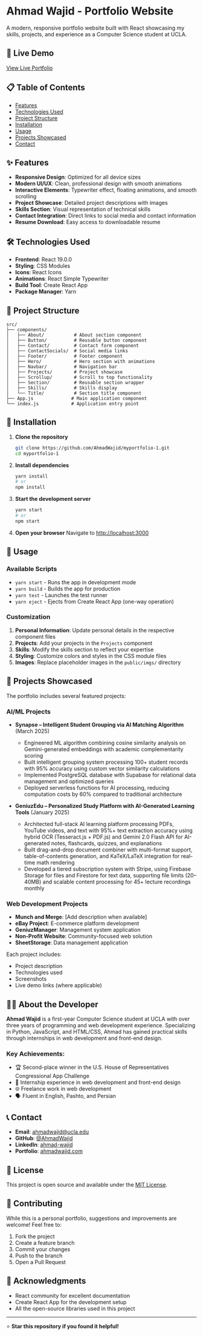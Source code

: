 # Ahmad Wajid - Portfolio Website

A modern, responsive portfolio website built with React showcasing my skills, projects, and experience as a Computer Science student at UCLA.

## 🚀 Live Demo

[View Live Portfolio](ahmadwajid.com)

## 📋 Table of Contents

- [Features](#features)
- [Technologies Used](#technologies-used)
- [Project Structure](#project-structure)
- [Installation](#installation)
- [Usage](#usage)
- [Projects Showcased](#projects-showcased)
- [Contact](#contact)

## ✨ Features

- **Responsive Design**: Optimized for all device sizes
- **Modern UI/UX**: Clean, professional design with smooth animations
- **Interactive Elements**: Typewriter effect, floating animations, and smooth scrolling
- **Project Showcase**: Detailed project descriptions with images
- **Skills Section**: Visual representation of technical skills
- **Contact Integration**: Direct links to social media and contact information
- **Resume Download**: Easy access to downloadable resume

## 🛠 Technologies Used

- **Frontend**: React 19.0.0
- **Styling**: CSS Modules
- **Icons**: React Icons
- **Animations**: React Simple Typewriter
- **Build Tool**: Create React App
- **Package Manager**: Yarn

## 📁 Project Structure

```
src/
├── components/
│   ├── About/           # About section component
│   ├── Button/          # Reusable button component
│   ├── Contact/         # Contact form component
│   ├── ContactSocials/  # Social media links
│   ├── Footer/          # Footer component
│   ├── Hero/            # Hero section with animations
│   ├── Navbar/          # Navigation bar
│   ├── Projects/        # Project showcase
│   ├── Scrollup/        # Scroll to top functionality
│   ├── Section/         # Reusable section wrapper
│   ├── Skills/          # Skills display
│   └── Title/           # Section title component
├── App.js              # Main application component
└── index.js            # Application entry point
```

## 🚀 Installation

1. **Clone the repository**
   ```bash
   git clone https://github.com/AhmadWajid/myportfolio-1.git
   cd myportfolio-1
   ```

2. **Install dependencies**
   ```bash
   yarn install
   # or
   npm install
   ```

3. **Start the development server**
   ```bash
   yarn start
   # or
   npm start
   ```

4. **Open your browser**
   Navigate to [http://localhost:3000](http://localhost:3000)

## 📖 Usage

### Available Scripts

- `yarn start` - Runs the app in development mode
- `yarn build` - Builds the app for production
- `yarn test` - Launches the test runner
- `yarn eject` - Ejects from Create React App (one-way operation)

### Customization

1. **Personal Information**: Update personal details in the respective component files
2. **Projects**: Add your projects in the `Projects` component
3. **Skills**: Modify the skills section to reflect your expertise
4. **Styling**: Customize colors and styles in the CSS module files
5. **Images**: Replace placeholder images in the `public/imgs/` directory

## 🎯 Projects Showcased

The portfolio includes several featured projects:

### AI/ML Projects
- **Synapse – Intelligent Student Grouping via AI Matching Algorithm** (March 2025)
  - Engineered ML algorithm combining cosine similarity analysis on Gemini-generated embeddings with academic complementarity scoring
  - Built intelligent grouping system processing 100+ student records with 95% accuracy using custom vector similarity calculations
  - Implemented PostgreSQL database with Supabase for relational data management and optimized queries
  - Deployed serverless functions for AI processing, reducing computation costs by 60% compared to traditional architecture

- **GeniuzEdu – Personalized Study Platform with AI-Generated Learning Tools** (January 2025)
  - Architected full-stack AI learning platform processing PDFs, YouTube videos, and text with 95%+ text extraction accuracy using hybrid OCR (Tesseract.js + PDF.js) and Gemini 2.0 Flash API for AI-generated notes, flashcards, quizzes, and explanations
  - Built drag-and-drop document combiner with multi-format support, table-of-contents generation, and KaTeX/LaTeX integration for real-time math rendering
  - Developed a tiered subscription system with Stripe, using Firebase Storage for files and Firestore for text data, supporting file limits (20–40MB) and scalable content processing for 45+ lecture recordings monthly

### Web Development Projects
- **Munch and Merge**: [Add description when available]
- **eBay Project**: E-commerce platform development
- **GeniuzManager**: Management system application
- **Non-Profit Website**: Community-focused web solution
- **SheetStorage**: Data management application

Each project includes:
- Project description
- Technologies used
- Screenshots
- Live demo links (where applicable)

## 👨‍💻 About the Developer

**Ahmad Wajid** is a first-year Computer Science student at UCLA with over three years of programming and web development experience. Specializing in Python, JavaScript, and HTML/CSS, Ahmad has gained practical skills through internships in web development and front-end design.

### Key Achievements:
- 🏆 Second-place winner in the U.S. House of Representatives Congressional App Challenge
- 💼 Internship experience in web development and front-end design
- 🌐 Freelance work in web development
- 🗣️ Fluent in English, Pashto, and Persian

## 📞 Contact

- **Email**: ahmadwajid@ucla.edu
- **GitHub**: [@AhmadWajid](https://github.com/AhmadWajid)
- **LinkedIn**: [ahmad-wajid](https://linkedin.com/in/ahmad-wajid)
- **Portfolio**: [ahmadwajid.com](https://ahmadwajid.com)

## 📄 License

This project is open source and available under the [MIT License](LICENSE).

## 🤝 Contributing

While this is a personal portfolio, suggestions and improvements are welcome! Feel free to:

1. Fork the project
2. Create a feature branch
3. Commit your changes
4. Push to the branch
5. Open a Pull Request

## 🙏 Acknowledgments

- React community for excellent documentation
- Create React App for the development setup
- All the open-source libraries used in this project

---

⭐ **Star this repository if you found it helpful!**